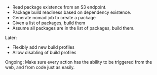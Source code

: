 - Read package existence from an S3 endpoint.
- Package build readiness based on dependency existence.
- Generate nomad job to create a package
- Given a list of packages, build them
- Assume all packages are in the list of packages, build them.

Later:
- Flexibly add new build profiles
- Allow disabling of build profiles

Ongoing:
Make sure every action has the ability to be triggered from the web, and from
code just as easily.
